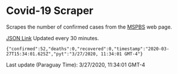 # Covid-19 Scraper

Scrapes the number of confirmed cases from the [MSPBS](https://www.mspbs.gov.py/covid-19.php) web page.

[JSON Link](https://jmayalag.github.io/covid19-scrape/cases.json)
Updated every 30 minutes.
```
{"confirmed":52,"deaths":0,"recovered":0,"timestamp":"2020-03-27T15:34:01.625Z","pyt":"3/27/2020, 11:34:01 GMT-4"}
```
Last update (Paraguay Time): 3/27/2020, 11:34:01 GMT-4